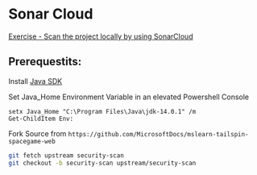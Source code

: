 # Sonar Cloud

[Exercise - Scan the project locally by using SonarCloud](https://docs.microsoft.com/en-us/learn/modules/scan-for-vulnerabilities/3-set-up-environment)

## Prerequestits:

Install [Java SDK](https://www.oracle.com/java/technologies/javase-jdk14-downloads.html)

Set Java_Home Environment Variable in an elevated Powershell Console

```
setx Java_Home "C:\Program Files\Java\jdk-14.0.1" /m
Get-ChildItem Env:
```

Fork Source from `https://github.com/MicrosoftDocs/mslearn-tailspin-spacegame-web`

```bash
git fetch upstream security-scan
git checkout -b security-scan upstream/security-scan
```
